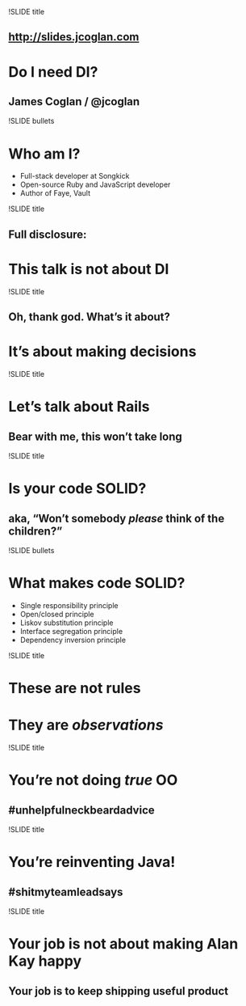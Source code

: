!SLIDE title
## http://slides.jcoglan.com
# Do I need DI?
## James Coglan / @jcoglan

!SLIDE bullets
# Who am I?
* Full-stack developer at Songkick
* Open-source Ruby and JavaScript developer
* Author of Faye, Vault

!SLIDE title
## Full disclosure:
# This talk is not about DI

!SLIDE title
## Oh, thank god. What’s it about?
# It’s about making decisions

!SLIDE title
# Let’s talk about Rails
## Bear with me, this won’t take long

!SLIDE title
# Is your code SOLID?
## aka, “Won’t somebody _please_ think of the children?”

!SLIDE bullets
# What makes code SOLID?
* Single responsibility principle
* Open/closed principle
* Liskov substitution principle
* Interface segregation principle
* Dependency inversion principle

!SLIDE title
# These are not rules
# They are _observations_

!SLIDE title
# You’re not doing _true_ OO
## #unhelpfulneckbeardadvice

!SLIDE title
# You’re reinventing Java!
## #shitmyteamleadsays

!SLIDE title
# Your job is not about making Alan Kay happy
## Your job is to keep shipping useful product

